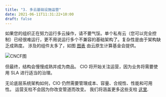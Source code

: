 ```yaml
---
title: "3. 多云基础设施运营"
date: 2021-06-11T11:31:22+10:00
draft: false
---
```


如果您的组织正在努力运行多云操作，请不要气馁。单个私有云（您可以完全控制）已经很难运行，更不用说运行多个不兼容的基础架构了。复杂性是由于架构缺乏成熟度。 涉及的组件太多了，如图 [图表](https://landscape.cncf.io/) 由云原生计算基金会提供。

![CNCF图](1.1.3-fig-1.png)

但最终，结构会慢慢成熟并成为商品。 CIO 将开始关注运营，因为业务将需要使用 SLA 进行适当的治理。

无论底层系统架构如何，CIO 仍然需要管理成本、容量、合规性、性能和可用性。 运营支柱不会因为你改变管道而改变。 我们将涵盖更多这些支柱 [这里](/zh/operations-management/chapter-1-overview/1.1.8-pillar-process-people/).